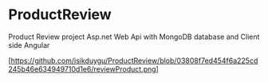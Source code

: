 # ProductReview 

 Product Review project Asp.net Web Api with MongoDB database and Client side Angular

[https://github.com/isikduygu/ProductReview/blob/03808f7ed454f6a225cd245b46e634949710d1e6/reviewProduct.png]

